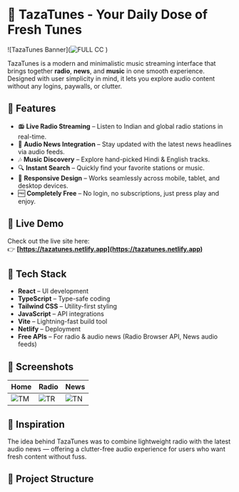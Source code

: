 
# 🎵 TazaTunes - Your Daily Dose of Fresh Tunes

![TazaTunes Banner](![FULL CC](https://github.com/user-attachments/assets/b8450b10-ba61-431a-a210-40fab114ebf4)
) <!-- Optional: Add a banner image if available -->

TazaTunes is a modern and minimalistic music streaming interface that brings together **radio**, **news**, and **music** in one smooth experience. Designed with user simplicity in mind, it lets you explore audio content without any logins, paywalls, or clutter.

## 🌟 Features

- 📻 **Live Radio Streaming** – Listen to Indian and global radio stations in real-time.
- 📰 **Audio News Integration** – Stay updated with the latest news headlines via audio feeds.
- 🎶 **Music Discovery** – Explore hand-picked Hindi & English tracks.
- 🔍 **Instant Search** – Quickly find your favorite stations or music.
- 📱 **Responsive Design** – Works seamlessly across mobile, tablet, and desktop devices.
- 🆓 **Completely Free** – No login, no subscriptions, just press play and enjoy.

## 🚀 Live Demo

Check out the live site here:  
👉 **[https://tazatunes.netlify.app](https://tazatunes.netlify.app)**

## 🚀 Tech Stack

- **React** – UI development
- **TypeScript** – Type-safe coding
- **Tailwind CSS** – Utility-first styling
- **JavaScript** – API integrations
- **Vite** – Lightning-fast build tool
- **Netlify** – Deployment
- **Free APIs** – For radio & audio news (Radio Browser API, News audio feeds)
## 📸 Screenshots

| Home | Radio | News |
|------|-------|------|
|![TM](https://github.com/user-attachments/assets/476c4cc0-117f-418c-8600-adfeff3779f9)| ![TR](https://github.com/user-attachments/assets/7247a2c7-4072-4158-a4fd-80c2bbe9ff94)| ![TN](https://github.com/user-attachments/assets/86918899-225e-467c-be05-b2412bc69dea) |




## 🧠 Inspiration

The idea behind TazaTunes was to combine lightweight radio with the latest audio news — offering a clutter-free audio experience for users who want fresh content without fuss.

## 📂 Project Structure

